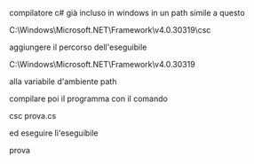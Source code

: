 compilatore c# già incluso in windows in un path simile a questo

C:\Windows\Microsoft.NET\Framework\v4.0.30319\csc

aggiungere il percorso dell'eseguibile

C:\Windows\Microsoft.NET\Framework\v4.0.30319

alla variabile d'ambiente path

compilare poi il programma con il comando

csc prova.cs

ed eseguire lì'eseguibile

prova